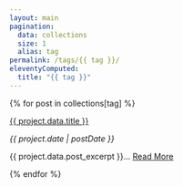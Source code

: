 ```yaml
---
layout: main
pagination:
  data: collections
  size: 1
  alias: tag
permalink: /tags/{{ tag }}/
eleventyComputed:
  title: "{{ tag }}"
---  
```


{% for post in collections[tag] %}
<div class="py-4 sm:py-10">
  <p>
    <span class="text-2xl sm:text-4xl font-bold hover:underline"><a href="{{ project.url }}">{{ project.data.title }}</a></span>
  </p>
  <em>{{ project.date | postDate }}</em>
  <p class="mt-4">{{ project.data.post_excerpt }}... 
    <span class="hover:underline text-indigo-500"><a href="{{ project.url }}">Read More</a></span>
  </p>
</div>
{% endfor %}

